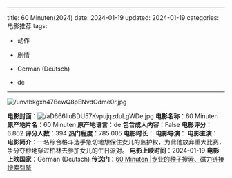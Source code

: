 
---
title: 60 Minuten(2024)
date: 2024-01-19
updated: 2024-01-19
categories: 电影推荐
tags:

- 动作
- 剧情

- German (Deutsch)
- de
---

<img src="https://image.tmdb.org/t/p/original/unvtbkgxh47BewQ8pENvdOdme0r.jpg" alt="/unvtbkgxh47BewQ8pENvdOdme0r.jpg" title="/unvtbkgxh47BewQ8pENvdOdme0r.jpg">

**电影封面**：<img src="https://image.tmdb.org/t/p/w200/aD666IiuBDU57KvpujqzduLgWDe.jpg" alt="/aD666IiuBDU57KvpujqzduLgWDe.jpg" title="/aD666IiuBDU57KvpujqzduLgWDe.jpg">
**电影名称**：60 Minuten
**原产地片名**：60 Minuten
**原产地语言**：de
**包含成人内容**：False
**电影评分**：6.862
**评分人数**：394
**热门程度**：785.005
**电影时长**：
**电影导演**：
**电影主演**：
**电影简介**：一名综合格斗选手急切地想保住女儿的监护权，为此他放弃重大比赛，争分夺秒地穿过柏林去参加女儿的生日派对。
**电影上映时间**：2024-01-19
**电影上映国家**：German (Deutsch)
**传送门**：[60 Minuten |专业的种子搜索、磁力链接搜索引擎](https://movie.amd794.com:2083/?search=60%20Minuten&ordering=&mode=match_phrase&page_size=10&page=1)

